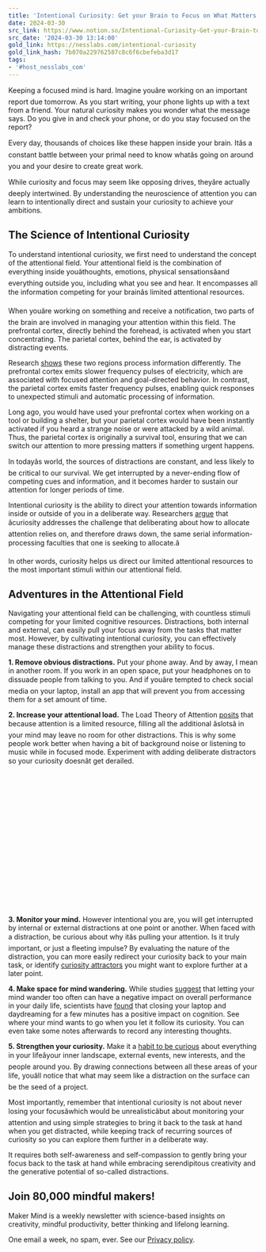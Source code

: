 ```yaml
---
title: 'Intentional Curiosity: Get your Brain to Focus on What Matters'
date: 2024-03-30
src_link: https://www.notion.so/Intentional-Curiosity-Get-your-Brain-to-Focus-on-What-Matters-fa99d0618da14c86abf5e81a5dee149b
src_date: '2024-03-30 13:14:00'
gold_link: https://nesslabs.com/intentional-curiosity
gold_link_hash: 7b070a229762587c8c6f6cbefeba3d17
tags:
- '#host_nesslabs_com'
---
```





Keeping a focused mind is hard. Imagine youâre working on an important report due tomorrow. As you start writing, your phone lights up with a text from a friend. Your natural curiosity makes you wonder what the message says. Do you give in and check your phone, or do you stay focused on the report?


Every day, thousands of choices like these happen inside your brain. Itâs a constant battle between your primal need to know whatâs going on around you and your desire to create great work.


While curiosity and focus may seem like opposing drives, theyâre actually deeply intertwined. By understanding the neuroscience of attention you can learn to intentionally direct and sustain your curiosity to achieve your ambitions.


**The Science of Intentional Curiosity**
----------------------------------------


To understand intentional curiosity, we first need to understand the concept of the attentional field. Your attentional field is the combination of everything inside youâthoughts, emotions, physical sensationsâand everything outside you, including what you see and hear. It encompasses all the information competing for your brainâs limited attentional resources.


When youâre working on something and receive a notification, two parts of the brain are involved in managing your attention within this field. The prefrontal cortex, directly behind the forehead, is activated when you start concentrating. The parietal cortex, behind the ear, is activated by distracting events.


Research [shows](https://www.ncbi.nlm.nih.gov/pmc/articles/PMC4346464/) these two regions process information differently. The prefrontal cortex emits slower frequency pulses of electricity, which are associated with focused attention and goal-directed behavior. In contrast, the parietal cortex emits faster frequency pulses, enabling quick responses to unexpected stimuli and automatic processing of information.


Long ago, you would have used your prefrontal cortex when working on a tool or building a shelter, but your parietal cortex would have been instantly activated if you heard a strange noise or were attacked by a wild animal. Thus, the parietal cortex is originally a survival tool, ensuring that we can switch our attention to more pressing matters if something urgent happens.


In todayâs world, the sources of distractions are constant, and less likely to be critical to our survival. We get interrupted by a never-ending flow of competing cues and information, and it becomes harder to sustain our attention for longer periods of time.


Intentional curiosity is the ability to direct your attention towards information inside or outside of you in a deliberate way. Researchers [argue](https://www.sciencedirect.com/science/article/pii/S2352154620301376) that âcuriosity addresses the challenge that deliberating about how to allocate attention relies on, and therefore draws down, the same serial information-processing faculties that one is seeking to allocate.â


In other words, curiosity helps us direct our limited attentional resources to the most important stimuli within our attentional field.


**Adventures in the Attentional Field**
---------------------------------------


Navigating your attentional field can be challenging, with countless stimuli competing for your limited cognitive resources. Distractions, both internal and external, can easily pull your focus away from the tasks that matter most. However, by cultivating intentional curiosity, you can effectively manage these distractions and strengthen your ability to focus.


**1. Remove obvious distractions.** Put your phone away. And by away, I mean in another room. If you work in an open space, put your headphones on to dissuade people from talking to you. And if youâre tempted to check social media on your laptop, install an app that will prevent you from accessing them for a set amount of time.


**2. Increase your attentional load.** The Load Theory of Attention [posits](https://www.ncbi.nlm.nih.gov/pubmed/19327760) that because attention is a limited resource, filling all the additional âslotsâ in your mind may leave no room for other distractions. This is why some people work better when having a bit of background noise or listening to music while in focused mode. Experiment with adding deliberate distractors so your curiosity doesnât get derailed.


![](data:image/svg+xml,%3Csvg%20xmlns='http://www.w3.org/2000/svg'%20viewBox='0%200%202938%201648'%3E%3C/svg%3E)
**3. Monitor your mind.** However intentional you are, you will get interrupted by internal or external distractions at one point or another. When faced with a distraction, be curious about why itâs pulling your attention. Is it truly important, or just a fleeting impulse? By evaluating the nature of the distraction, you can more easily redirect your curiosity back to your main task, or identify [curiosity attractors](https://nesslabs.com/curiosity-attractors) you might want to explore further at a later point.


**4. Make space for mind wandering.** While studies [suggest](https://www.ncbi.nlm.nih.gov/pmc/articles/PMC2760023/) that letting your mind wander too often can have a negative impact on overall performance in your daily life, scientists have [found](https://science.sciencemag.org/content/315/5810/393) that closing your laptop and daydreaming for a few minutes has a positive impact on cognition. See where your mind wants to go when you let it follow its curiosity. You can even take some notes afterwards to record any interesting thoughts.


**5. Strengthen your curiosity.** Make it a [habit to be curious](https://nesslabs.com/curiosity-matrix) about everything in your lifeâyour inner landscape, external events, new interests, and the people around you. By drawing connections between all these areas of your life, youâll notice that what may seem like a distraction on the surface can be the seed of a project.


Most importantly, remember that intentional curiosity is not about never losing your focusâwhich would be unrealisticâbut about monitoring your attention and using simple strategies to bring it back to the task at hand when you get distracted, while keeping track of recurring sources of curiosity so you can explore them further in a deliberate way.


It requires both self-awareness and self-compassion to gently bring your focus back to the task at hand while embracing serendipitous creativity and the generative potential of so-called distractions.



  

Join 80,000 mindful makers!
---------------------------


Maker Mind is a weekly newsletter with science-based insights on creativity, mindful productivity, better thinking and lifelong learning.


One email a week, no spam, ever. See our [Privacy policy](/privacy).